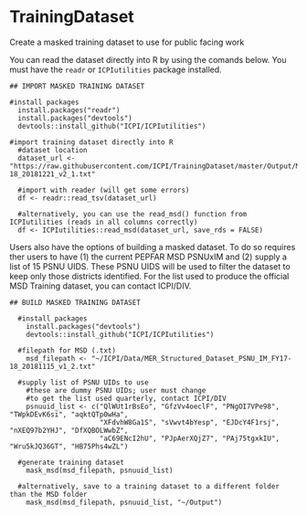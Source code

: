 # TrainingDataset

Create a masked training dataset to use for public facing work

You can read the dataset directly into R by using the comands below. You must have the `readr` or `ICPIutilities` package installed.

```
## IMPORT MASKED TRAINING DATASET

#install packages
  install.packages("readr")
  install.packages("devtools")
  devtools::install_github("ICPI/ICPIutilities")
  
#import training dataset directly into R
  #dataset location
  dataset_url <- "https://raw.githubusercontent.com/ICPI/TrainingDataset/master/Output/MER_Structured_TRAINING_Dataset_PSNU_IM_FY17-18_20181221_v2_1.txt"
  
  #import with reader (will get some errors)
  df <- readr::read_tsv(dataset_url)

  #alternatively, you can use the read_msd() function from ICPIutilities (reads in all columns correctly)
  df <- ICPIutilities::read_msd(dataset_url, save_rds = FALSE)

```

Users also have the options of building a masked dataset. To do so requires ther users to have (1) the current PEPFAR MSD PSNUxIM and (2) supply a list of 15 PSNU UIDS. These PSNU UIDS will be used to filter the dataset to keep only those districts identified. For the list used to produce the official MSD Training dataset, you can contact ICPI/DIV.

```
## BUILD MASKED TRAINING DATASET

  #install packages
    install.packages("devtools")
    devtools::install_github("ICPI/ICPIutilities")
  
  #filepath for MSD (.txt)
    msd_filepath <- "~/ICPI/Data/MER_Structured_Dataset_PSNU_IM_FY17-18_20181115_v1_2.txt"
    
  #supply list of PSNU UIDs to use 
    #these are dummy PSNU UIDs; user must change
    #to get the list used quarterly, contact ICPI/DIV
    psnuuid_list <- c("QlWUt1rBsEo", "GfzVv4oeclF", "PNgOI7VPe98", "TWpkDEvK6si", "aqktQTp0wHa", 
                      "XFdvhW8Ga1S", "sVwvt4bYesp", "EJDcY4F1rsj", "nXEQ97b2YHJ", "DfXQBOLWwbZ", 
                      "aC69ENcI2hU", "PJpAerXQjZ7", "PAj75tgxkIU", "Wru5kJQ36GT", "HB75Phs4wZL")
                      
  #generate training dataset
    mask_msd(msd_filepath, psnuuid_list) 
    
  #alternatively, save to a training dataset to a different folder than the MSD folder
    mask_msd(msd_filepath, psnuuid_list, "~/Output") 
```
